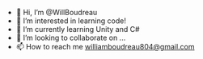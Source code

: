 - 👋 Hi, I’m @WillBoudreau
- 👀 I’m interested in learning code!
- 🌱 I’m currently learning Unity and C#
- 💞️ I’m looking to collaborate on ...
- 📫 How to reach me williamboudreau804@gmail.com

<!---
WillBoudreau/WillBoudreau is a ✨ special ✨ repository because its `README.md` (this file) appears on your GitHub profile.
You can click the Preview link to take a look at your changes.
--->
